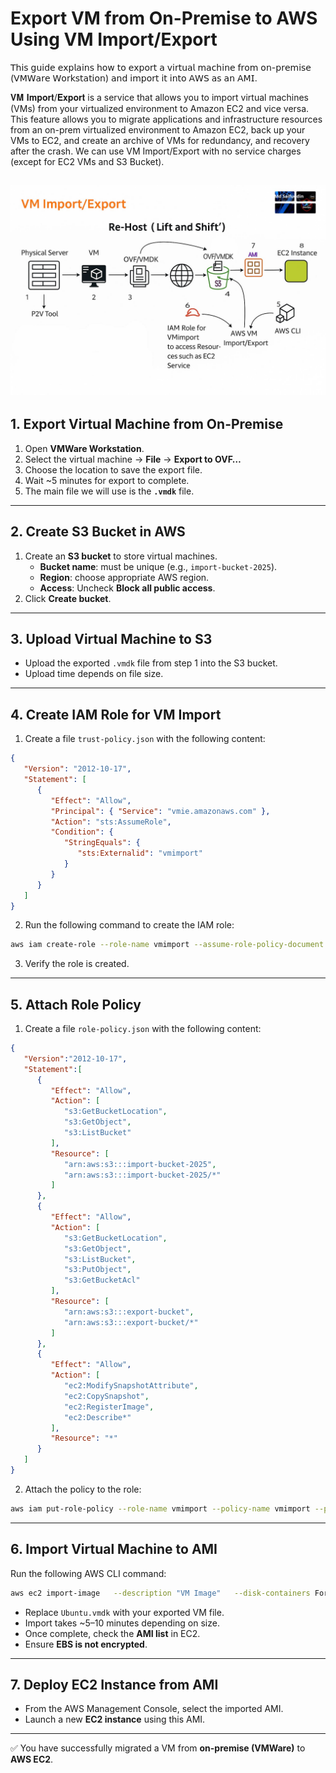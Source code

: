 # Export VM from On-Premise to AWS Using VM Import/Export

𝖳𝗁𝗂𝗌 𝗀𝗎𝗂𝖽𝖾 𝖾𝗑𝗉𝗅𝖺𝗂𝗇𝗌 𝗁𝗈𝗐 𝗍𝗈 𝖾𝗑𝗉𝗈𝗋𝗍 𝖺 𝗏𝗂𝗋𝗍𝗎𝖺𝗅 𝗆𝖺𝖼𝗁𝗂𝗇𝖾 𝖿𝗋𝗈𝗆 𝗈𝗇-𝗉𝗋𝖾𝗆𝗂𝗌𝖾 (𝖵𝖬𝖶𝖺𝗋𝖾 𝖶𝗈𝗋𝗄𝗌𝗍𝖺𝗍𝗂𝗈𝗇) 𝖺𝗇𝖽 𝗂𝗆𝗉𝗈𝗋𝗍 𝗂𝗍 𝗂𝗇𝗍𝗈 𝖠𝖶𝖲 𝖺𝗌 𝖺𝗇 𝖠𝖬𝖨.

𝐕𝐌 𝐈𝐦𝐩𝐨𝐫𝐭/𝐄𝐱𝐩𝐨𝐫𝐭 is a service that allows you to import virtual machines (VMs) from your virtualized environment to Amazon EC2 and vice versa. 
This feature allows you to migrate applications and infrastructure resources from an on-prem virtualized environment to Amazon EC2, back up your VMs to EC2, and create an archive of VMs for redundancy, and recovery after the crash. We can use VM Import/Export with no service charges (except for EC2 VMs and S3 Bucket).

![VM Import/Export Diagram](./docs/image.jpg)
---

## 1. Export Virtual Machine from On-Premise

1. Open **VMWare Workstation**.  
2. Select the virtual machine → **File** → **Export to OVF…**  
3. Choose the location to save the export file.  
4. Wait ~5 minutes for export to complete.  
5. The main file we will use is the **`.vmdk`** file.

---

## 2. Create S3 Bucket in AWS

1. Create an **S3 bucket** to store virtual machines.  
   - **Bucket name**: must be unique (e.g., `import-bucket-2025`).  
   - **Region**: choose appropriate AWS region.  
   - **Access**: Uncheck **Block all public access**.  
2. Click **Create bucket**.

---

## 3. Upload Virtual Machine to S3

- Upload the exported `.vmdk` file from step 1 into the S3 bucket.  
- Upload time depends on file size.

---

## 4. Create IAM Role for VM Import

1. Create a file `trust-policy.json` with the following content:

```json
{
   "Version": "2012-10-17",
   "Statement": [
      {
         "Effect": "Allow",
         "Principal": { "Service": "vmie.amazonaws.com" },
         "Action": "sts:AssumeRole",
         "Condition": {
            "StringEquals": {
               "sts:Externalid": "vmimport"
            }
         }
      }
   ]
}
```

2. Run the following command to create the IAM role:

```bash
aws iam create-role --role-name vmimport --assume-role-policy-document "file://trust-policy.json"
```

3. Verify the role is created.

---

## 5. Attach Role Policy

1. Create a file `role-policy.json` with the following content:

```json
{
   "Version":"2012-10-17",
   "Statement":[
      {
         "Effect": "Allow",
         "Action": [
            "s3:GetBucketLocation",
            "s3:GetObject",
            "s3:ListBucket" 
         ],
         "Resource": [
            "arn:aws:s3:::import-bucket-2025",
            "arn:aws:s3:::import-bucket-2025/*"
         ]
      },
      {
         "Effect": "Allow",
         "Action": [
            "s3:GetBucketLocation",
            "s3:GetObject",
            "s3:ListBucket",
            "s3:PutObject",
            "s3:GetBucketAcl"
         ],
         "Resource": [
            "arn:aws:s3:::export-bucket",
            "arn:aws:s3:::export-bucket/*"
         ]
      },
      {
         "Effect": "Allow",
         "Action": [
            "ec2:ModifySnapshotAttribute",
            "ec2:CopySnapshot",
            "ec2:RegisterImage",
            "ec2:Describe*"
         ],
         "Resource": "*"
      }
   ]
}
```

2. Attach the policy to the role:

```bash
aws iam put-role-policy --role-name vmimport --policy-name vmimport --policy-document "file://role-policy.json"
```

---

## 6. Import Virtual Machine to AMI

Run the following AWS CLI command:

```bash
aws ec2 import-image   --description "VM Image"   --disk-containers Format=vmdk,UserBucket="{S3Bucket=import-bucket-2025,S3Key=Ubuntu.vmdk}"
```

- Replace `Ubuntu.vmdk` with your exported VM file.  
- Import takes ~5–10 minutes depending on size.  
- Once complete, check the **AMI list** in EC2.  
- Ensure **EBS is not encrypted**.

---

## 7. Deploy EC2 Instance from AMI

- From the AWS Management Console, select the imported AMI.  
- Launch a new **EC2 instance** using this AMI.  

---

✅ You have successfully migrated a VM from **on-premise (VMWare)** to **AWS EC2**.
